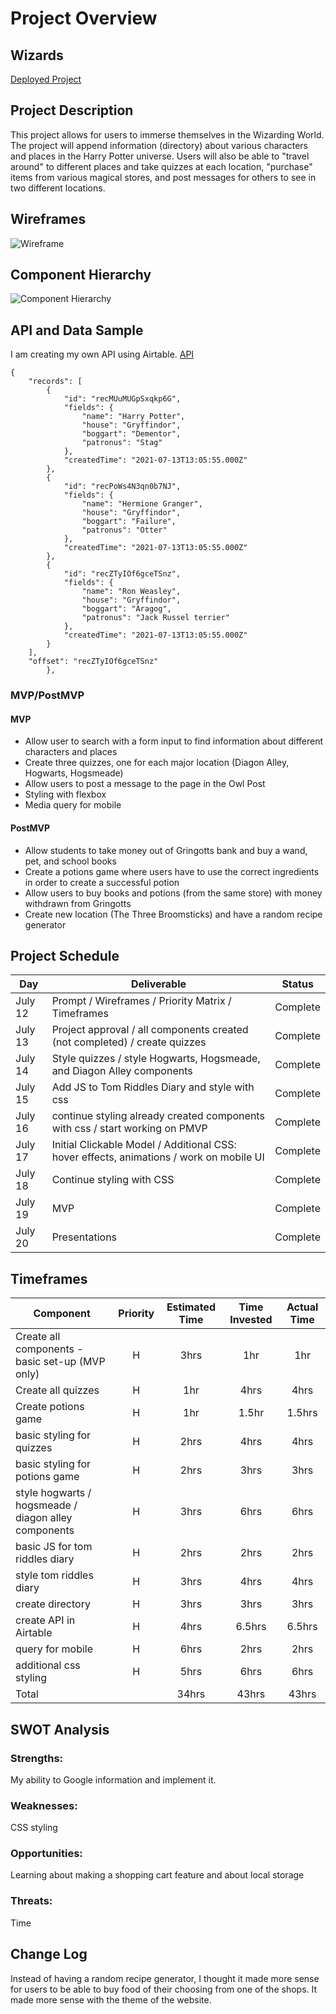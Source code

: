 # Project Overview

## Wizards

[Deployed Project](https://harry-potter-experience-ashley-sands.netlify.app)

## Project Description

This project allows for users to immerse themselves in the Wizarding World. The project will append information (directory) about various characters and places in the Harry Potter universe. Users will also be able to "travel around" to different places and take quizzes at each location, "purchase" items from various magical stores, and post messages for others to see in two different locations.

## Wireframes

![Wireframe](https://i.imgur.com/q35YFMl.png)

## Component Hierarchy
![Component Hierarchy](https://i.imgur.com/WcswmcU.png)

## API and Data Sample

I am creating my own API using Airtable. [API](API)


```
{
    "records": [
        {
            "id": "recMUuMUGpSxqkp6G",
            "fields": {
                "name": "Harry Potter",
                "house": "Gryffindor",
                "boggart": "Dementor",
                "patronus": "Stag"
            },
            "createdTime": "2021-07-13T13:05:55.000Z"
        },
        {
            "id": "recPoWs4N3qn0b7NJ",
            "fields": {
                "name": "Hermione Granger",
                "house": "Gryffindor",
                "boggart": "Failure",
                "patronus": "Otter"
            },
            "createdTime": "2021-07-13T13:05:55.000Z"
        },
        {
            "id": "recZTyIOf6gceTSnz",
            "fields": {
                "name": "Ron Weasley",
                "house": "Gryffindor",
                "boggart": "Aragog",
                "patronus": "Jack Russel terrier"
            },
            "createdTime": "2021-07-13T13:05:55.000Z"
        }
    ],
    "offset": "recZTyIOf6gceTSnz"
        },
```



### MVP/PostMVP

#### MVP 

- Allow user to search with a form input to find information about different characters and places
- Create three quizzes, one for each major location (Diagon Alley, Hogwarts, Hogsmeade)
- Allow users to post a message to the page in the Owl Post
- Styling with flexbox
- Media query for mobile


#### PostMVP  

- Allow students to take money out of Gringotts bank and buy a wand, pet, and school books 
- Create a potions game where users have to use the correct ingredients in order to create a successful potion
- Allow users to buy books and potions (from the same store) with money withdrawn from Gringotts
- Create new location (The Three Broomsticks) and have a random recipe generator

## Project Schedule

|  Day | Deliverable | Status
|---|---| ---|
|July 12| Prompt / Wireframes / Priority Matrix / Timeframes | Complete
|July 13| Project approval / all components created (not completed) / create quizzes | Complete
|July 14| Style quizzes / style Hogwarts, Hogsmeade, and Diagon Alley components   | Complete
|July 15| Add JS to Tom Riddles Diary and style with css | Complete
|July 16| continue styling already created components with css / start working on PMVP | Complete
|July 17| Initial Clickable Model / Additional CSS: hover effects,  animations / work on mobile UI | Complete
|July 18| Continue styling with CSS| Complete
|July 19| MVP | Complete
|July 20| Presentations | Complete

## Timeframes

| Component | Priority | Estimated Time | Time Invested | Actual Time |
| --- | :---: |  :---: | :---: | :---: |
| Create all components - basic set-up (MVP only) | H |3hrs| 1hr | 1hr |
| Create all quizzes | H | 1hr| 4hrs | 4hrs |
| Create potions game | H | 1hr| 1.5hr | 1.5hrs |
| basic styling for quizzes | H | 2hrs| 4hrs | 4hrs |
| basic styling for potions game | H | 2hrs| 3hrs | 3hrs |
| style hogwarts / hogsmeade / diagon alley components | H | 3hrs| 6hrs | 6hrs |
| basic JS for tom riddles diary | H | 2hrs| 2hrs | 2hrs |
| style tom riddles diary | H | 3hrs| 4hrs | 4hrs |
| create directory | H | 3hrs| 3hrs | 3hrs |
| create API in Airtable | H | 4hrs| 6.5hrs | 6.5hrs |
| query for mobile | H | 6hrs| 2hrs | 2hrs |
| additional css styling | H | 5hrs| 6hrs | 6hrs |
| Total |  | 34hrs| 43hrs | 43hrs |

## SWOT Analysis

### Strengths:
My ability to Google information and implement it.

### Weaknesses:
CSS styling 

### Opportunities:
Learning about making a shopping cart feature and about local storage

### Threats:
Time

## Change Log
Instead of having a random recipe generator, I thought it made more sense for users to be able to buy food of their choosing from one of the shops. It made more sense with the theme of the website.
